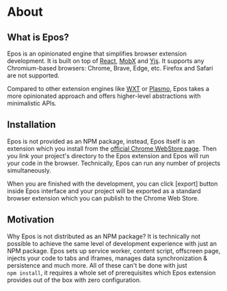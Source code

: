 # About

## What is Epos?

Epos is an opinionated engine that simplifies browser extension development. It is built on top of [React](https://react.dev), [MobX](https://mobx.js.org/) and [Yjs](https://yjs.dev/). It supports any Chromium-based browsers: Chrome, Brave, Edge, etc. Firefox and Safari are not supported.

Compared to other extension engines like [WXT](https://wxt.dev/) or [Plasmo](https://www.plasmo.com/), Epos takes a more opinionated approach and offers higher-level abstractions with minimalistic APIs.

## Installation

Epos is not provided as an NPM package, instead, Epos itself is an extension which you install from the [official Chrome WebStore page](https://get.epos.dev). Then you link your project's directory to the Epos extension and Epos will run your code in the browser. Technically, Epos can run any number of projects simultaneously.

When you are finished with the development, you can click [export] button inside Epos interface and your project will be exported as a standard browser extension which you can publish to the Chrome Web Store.

## Motivation

Why Epos is not distributed as an NPM package? It is technically not possible to achieve the same level of development experience with just an NPM package. Epos sets up service worker, content script, offscreen page, injects your code to tabs and iframes, manages data synchronization & persistence and much more. All of these can't be done with just `npm install`, it requires a whole set of prerequisites which Epos extension provides out of the box with zero configuration.
